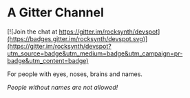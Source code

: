 
# A Gitter Channel

[![Join the chat at https://gitter.im/rocksynth/devspot](https://badges.gitter.im/rocksynth/devspot.svg)](https://gitter.im/rocksynth/devspot?utm_source=badge&utm_medium=badge&utm_campaign=pr-badge&utm_content=badge)

For people with eyes, noses, brains and names.

_People without names are not allowed!_